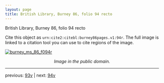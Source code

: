 ```yaml
---
layout: page
title: British Library, Burney 86, folio 94 recto
---
```


British Library, Burney 86, folio 94 recto

Cite this object as `urn:cite2:citebl:burney86pages.v1:94r`.  The full image is linked to a citation tool you can use to cite regions of the image.

[![burney_ms_86_f094r](http://www.homermultitext.org/iipsrv?IIIF=/project/homer/pyramidal/deepzoom/citebl/burney86imgs/v1/burney_ms_86_f094r.tif/full/800,/0/default.jpg)](http://www.homermultitext.org/ict2/?urn=urn:cite2:citebl:burney86imgs.v1:burney_ms_86_f094r) 

<p style="text-align: center; font-style: italic;">Image in the public domain.</p>

---

previous: [93v](../93v/) | next: [94v](../94v/)